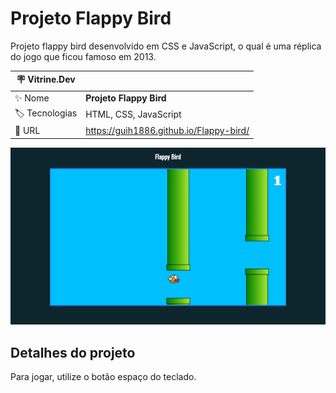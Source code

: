 # Projeto Flappy Bird

Projeto flappy bird desenvolvido em CSS e JavaScript, o qual é uma réplica do jogo que ficou famoso em 2013.

| :placard: Vitrine.Dev |     |
| -------------  | --- |
| :sparkles: Nome        | **Projeto Flappy Bird**
| :label: Tecnologias | HTML, CSS, JavaScript
| :rocket: URL         | https://guih1886.github.io/Flappy-bird/

<!-- Inserir imagem com a #vitrinedev ao final do link -->
![](https://github.com/guih1886/Flappy-bird/blob/main/docs/imgs/img1.png#vitrinedev)

## Detalhes do projeto

Para jogar, utilize o botão espaço do teclado.